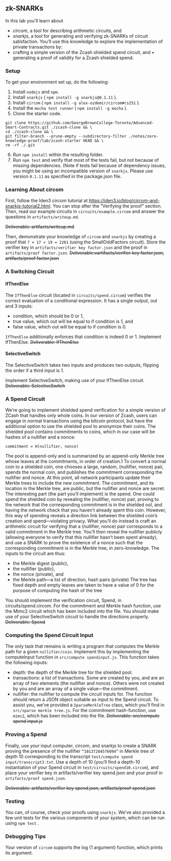 ## zk-SNARKs

In this lab you’ll learn about
* *circom*, a tool for describing arithmetic circuits, and
* *snarkjs*, a tool for generating and verifying zk-SNARKs of circuit satisfaction.
You’ll use this knowledge to explore the implementation of private transactions by:
* crafting a simple version of the Zcash shielded spend circuit, and
*•* generating a proof of validity for a Zcash shielded spend.

### Setup
To get your environment set up, do the following:
1. Install `nodejs` and `npm`.
2. Install `snarkjs` ( `npm install -g snarkjs@0.1.11` ).
3. Install `circom` ( `npm install -g alex-ozdemir/circom#cs251` ).
4. Install the `mocha test runner` ( `npm install -g mocha` ).
5. Clone the starter code.
```
git clone https://github.com/GeorgeBrownCollege-Toronto/Advanced-Smart-Contracts.git ./zcash-clone && \
cd ./zcash-clone && \
git filter-branch --prune-empty --subdirectory-filter ./notes/zero-knowledge-proof/lab/zcash-starter HEAD && \ 
rm -rf ./.git 
```
6. Run `npm install` within the resulting folder.
7. Run `npm test` and verify that most of the tests fail, but not because of missing
dependencies. (Note if tests fail because of dependency issues, you might be using
an incompatible version of `snarkjs`. Please use version `0.1.11` as specified in the package.json file.


### Learning About circom
First, follow the Iden3 circom tutorial at https://iden3.io/blog/circom-and-snarkjs-tutorial2.html. You can stop after the “Verifying the proof” section.
Then, read our example circuits in `circuits/example.circom` and answer the questions in `artifacts/writeup.md`.

~~Deliverable: artifacts/writeup.md~~

Then, demonstrate your knowledge of `circom` and `snarkjs` by creating a proof that `7 × 17 × 19 = 2261` (using the SmallOddFactors circuit). Store the verifier key in `artifacts/verifier key factor.json`
and the proof in `artifacts/proof factor.json`.
~~Deliverable:vartifacts/verifier key factor.json, artifacts/proof factor.json~~

### A Switching Circuit
#### IfThenElse
The `IfThenElse` circuit (located in `circuits/spend.circom`) verifies the correct evaluation of a conditional expression. It has a single output, out and 3 inputs:
* condition, which should be 0 or 1,
* true value, which out will be equal to if condition is 1, and
* false value, which out will be equal to if condition is 0.

`IfThenElse` additionally enforces that condition is indeed 0 or 1.
Implement IfThenElse.
~~Deliverable: IfThenElse~~

#### SelectiveSwitch
The SelectiveSwitch takes two inputs and produces two outputs, flipping the order if a
third input is 1.


Implement SelectiveSwitch, making use of your IfThenElse circuit.
~~Deliverable: SelectiveSwitch~~

### A Spend Circuit
We’re going to implement shielded spend verification for a simple version of ZCash that handles only whole coins.
In our version of Zcash, users can engage in normal transactions using the bitcoin protocol, but have the additional option to use the shielded pool to anonymize their coins.
The shielded pool contains commitments to coins, which in our case will be hashes of a nullifier and a nonce:

`commitment = H(nullifier, nonce)`

The pool is append-only and is summarized by an append-only Merkle tree whose leaves at the commitments, in order of creation.1 To convert a normal coin to a shielded coin, one chooses a large, random, (nullifier, nonce) pair, spends the normal coin, and publishes the commitment corresponding the nullifier and nonce. At this point, all network participants update their Merkle trees to include the new commitment. The commitment, and its location in the Merkle tree, are public, but the nullifier and nonce are secret. The interesting part (the part you’ll implement) is the spend. One could spend the shielded
coin by revealing the (nullifier, nonce) pair, proving to the network that the corresponding commitment is in the shielded ool, and having the network check that you haven’t already spent this coin. However, this way of spending reveals a direction link between the shielded
coin’s creation and spend—violating privacy. What you’ll do instead is craft an arithmetic circuit for verifying that a (nullifier, nonce) pair
corresponds to a valid commitment in the Merkle tree. You’ll then reveal the nullifier publicly (allowing everyone to verify that this nullifier hasn’t been spent already), and use a SNARK
to prove the existence of a nonce such that the corresponding commitment is in the Merkle tree, in zero-knowledge. The inputs to the circuit are thus:
* the Merkle digest (public),
* the nullifier (public),
* the nonce (private), and
* the Merkle path—a list of direction, hash pairs (private)
The tree has fixed depth and empty leaves are taken to have a value of 0 for the purpose of computing the hash of the tree


You should implement the verification circuit, Spend, in circuits/spend.circom. For the commitment and Merkle hash function, use the Mimc2 circuit which has been included into the file. You should make use of your SelectiveSwitch circuit to handle the directions
properly.
~~Deliverable: Spend~~

### Computing the Spend Circuit Input
The only task that remains is writing a program that computes the Merkle path for a given `nullifier/coin`.
Implement this by implementing the computeInput function in `src/compute spendinput.js`.
This function takes the following inputs:
* depth: the depth of the Merkle tree for the shielded pool.
* transactions: a list of transactions. Some are created by you, and are an array of two elements (the nullifier and nonce). Others were not created by you and are an array of a single value—the commitment.
* nullifier: the nullifier to compute the circuit inputs for.
The function should return a JSON object suitable as input to the Spend circuit. To assist you, we’ve provided a `SparseMerkleTree` class, which you’ll find in `src/sparse merkle tree.js`. For the commitment hash-function, use `mimc2`, which has been included into the file.
~~Deliverable: src/compute spend input.js~~

### Proving a Spend
Finally, use your input computer, circom, and snarkjs to create a SNARK proving the presence of the nullifier `“10137284576094”` in Merkle tree of depth 10 corresponding to the transcript `test/compute spend input/transcript3.txt`. Use a depth of 10 (you’ll find a depth-10 instantiation of your Spend circuit in `test/circuits/spend10.circom`), and place your verifier key in artifacts/verifier key spend.json and your proof in `artifacts/proof spend.json`.


~~Deliverable: artifacts/verifier key spend.json, artifacts/proof spend.json~~

### Testing
You can, of course, check your proofs using `snarkjs`.
We’ve also provided a few unit tests for the various components of your system, which can be run using `npm test` .
### Debugging Tips
Your version of `circom` supports the log (1 argument) function, which prints its argument.
